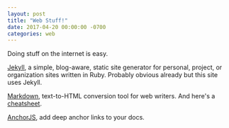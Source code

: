 ```yaml
---
layout: post
title: "Web Stuff!"
date: 2017-04-20 00:00:00 -0700
categories: web
---
```


Doing stuff on the internet is easy.

[Jekyll][jekyll],
a simple, blog-aware, static site generator for personal, project, or
organization sites written in Ruby. Probably obvious already but this site uses
Jekyll.

[Markdown][markdown],
text-to-HTML conversion tool for web writers. And here's a
[cheatsheet][markdown-cs].

[AnchorJS][anchorjs],
add deep anchor links to your docs.

[jekyll]: http://jekyllrb.com/
[markdown]: https://daringfireball.net/projects/markdown/
[markdown-cs]: https://github.com/adam-p/markdown-here/wiki/Markdown-Cheatsheet
[anchorjs]: https://www.bryanbraun.com/anchorjs/
